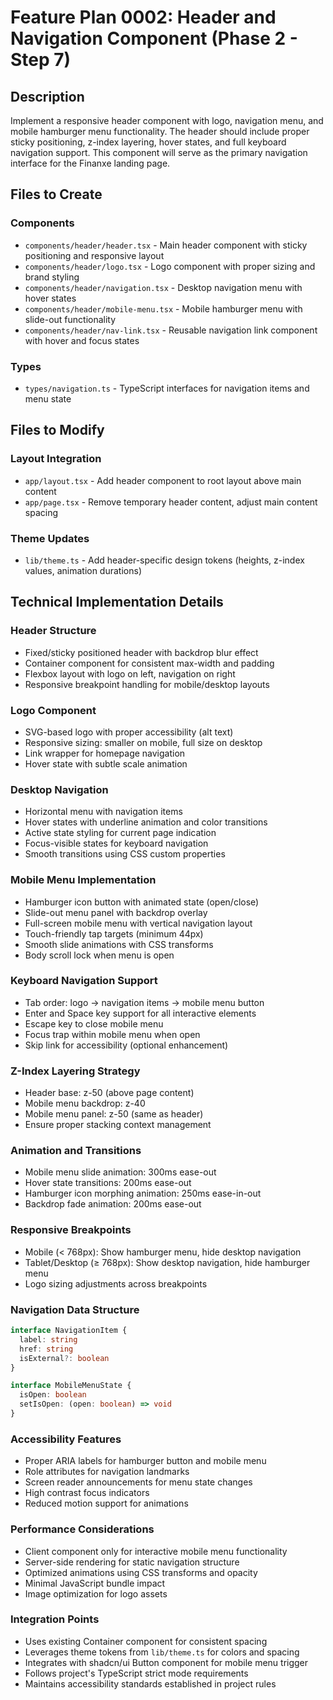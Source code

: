 # Feature Plan 0002: Header and Navigation Component (Phase 2 - Step 7)

## Description

Implement a responsive header component with logo, navigation menu, and mobile hamburger menu functionality. The header should include proper sticky positioning, z-index layering, hover states, and full keyboard navigation support. This component will serve as the primary navigation interface for the Finanxe landing page.

## Files to Create

### Components
- `components/header/header.tsx` - Main header component with sticky positioning and responsive layout
- `components/header/logo.tsx` - Logo component with proper sizing and brand styling
- `components/header/navigation.tsx` - Desktop navigation menu with hover states
- `components/header/mobile-menu.tsx` - Mobile hamburger menu with slide-out functionality
- `components/header/nav-link.tsx` - Reusable navigation link component with hover and focus states

### Types
- `types/navigation.ts` - TypeScript interfaces for navigation items and menu state

## Files to Modify

### Layout Integration
- `app/layout.tsx` - Add header component to root layout above main content
- `app/page.tsx` - Remove temporary header content, adjust main content spacing

### Theme Updates
- `lib/theme.ts` - Add header-specific design tokens (heights, z-index values, animation durations)

## Technical Implementation Details

### Header Structure
- Fixed/sticky positioned header with backdrop blur effect
- Container component for consistent max-width and padding
- Flexbox layout with logo on left, navigation on right
- Responsive breakpoint handling for mobile/desktop layouts

### Logo Component
- SVG-based logo with proper accessibility (alt text)
- Responsive sizing: smaller on mobile, full size on desktop
- Link wrapper for homepage navigation
- Hover state with subtle scale animation

### Desktop Navigation
- Horizontal menu with navigation items
- Hover states with underline animation and color transitions
- Active state styling for current page indication
- Focus-visible states for keyboard navigation
- Smooth transitions using CSS custom properties

### Mobile Menu Implementation
- Hamburger icon button with animated state (open/close)
- Slide-out menu panel with backdrop overlay
- Full-screen mobile menu with vertical navigation layout
- Touch-friendly tap targets (minimum 44px)
- Smooth slide animations with CSS transforms
- Body scroll lock when menu is open

### Keyboard Navigation Support
- Tab order: logo → navigation items → mobile menu button
- Enter and Space key support for all interactive elements
- Escape key to close mobile menu
- Focus trap within mobile menu when open
- Skip link for accessibility (optional enhancement)

### Z-Index Layering Strategy
- Header base: z-50 (above page content)
- Mobile menu backdrop: z-40
- Mobile menu panel: z-50 (same as header)
- Ensure proper stacking context management

### Animation and Transitions
- Mobile menu slide animation: 300ms ease-out
- Hover state transitions: 200ms ease-out
- Hamburger icon morphing animation: 250ms ease-in-out
- Backdrop fade animation: 200ms ease-out

### Responsive Breakpoints
- Mobile (< 768px): Show hamburger menu, hide desktop navigation
- Tablet/Desktop (≥ 768px): Show desktop navigation, hide hamburger menu
- Logo sizing adjustments across breakpoints

### Navigation Data Structure
```typescript
interface NavigationItem {
  label: string
  href: string
  isExternal?: boolean
}

interface MobileMenuState {
  isOpen: boolean
  setIsOpen: (open: boolean) => void
}
```

### Accessibility Features
- Proper ARIA labels for hamburger button and mobile menu
- Role attributes for navigation landmarks
- Screen reader announcements for menu state changes
- High contrast focus indicators
- Reduced motion support for animations

### Performance Considerations
- Client component only for interactive mobile menu functionality
- Server-side rendering for static navigation structure
- Optimized animations using CSS transforms and opacity
- Minimal JavaScript bundle impact
- Image optimization for logo assets

### Integration Points
- Uses existing Container component for consistent spacing
- Leverages theme tokens from `lib/theme.ts` for colors and spacing
- Integrates with shadcn/ui Button component for mobile menu trigger
- Follows project's TypeScript strict mode requirements
- Maintains accessibility standards established in project rules
